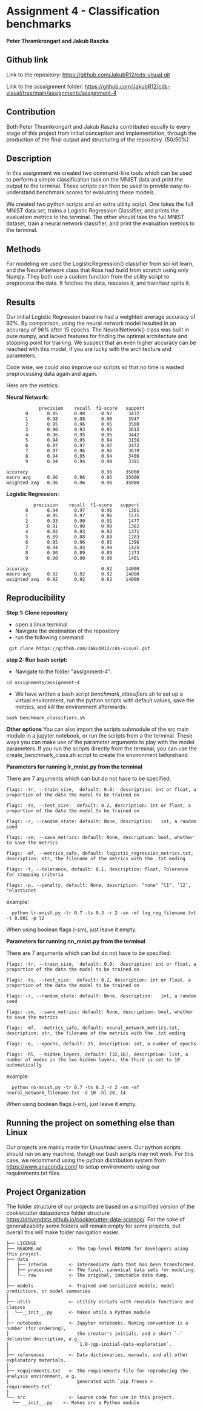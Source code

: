 Assignment 4 - Classification benchmarks
==============================
**Peter Thramkrongart and Jakub Raszka**

##	Github link

Link to the repository: https://github.com/JakubR12/cds-visual.git

Link to the asssignment folder: https://github.com/JakubR12/cds-visual/tree/main/assignments/assignment-4

## Contribution

Both Peter Thramkrongart and Jakub Raszka contributed equally to every stage of this project from initial conception and implementation, through the production of the final output and structuring of the repository. (50/50%)

##  Description

In this assignment we created two command-line tools which can be used to perform a simple classification task on the MNIST data and print the output to the terminal. These scripts can then be used to provide easy-to-understand benchmark scores for evaluating these models.

We created two python scripts and an extra utility script. One takes the full MNIST data set, trains a Logistic Regression Classifier, and prints the evaluation metrics to the terminal. The other should take the full MNIST dataset, train a neural network classifier, and print the evaluation metrics to the terminal. 



## Methods

For modeling we used the LogisticRegression() classifier from sci-kit learn, and the NeuralNetwork class that Ross had build from scratch using only Numpy. They both use a custom function from the utility script to preprocess the data. It fetches the data, rescales it, and train/test splits it.

## Results

Our initial Logistic Regression baseline had a weighted average accuracy of 92%. By comparison, using the neural network model resulted in an accuracy of 96% after 15 epochs. The NeuralNetwork() class was built in pure numpy, and lacked features for finding the optimal architecture and stopping point for training. We suspect that an even higher accuracy can be reached with this model, if you are lucky with the architecture and parameters.

Code wise, we could also improve our scripts so that no time is wasted preprocessing data again and again. 

Here are the metrics:

**Neural Network:**
  
                precision    recall  f1-score   support
           0       0.95      0.98      0.97      3432
           1       0.98      0.98      0.98      3947
           2       0.95      0.96      0.95      3500
           3       0.96      0.93      0.95      3615
           4       0.96      0.95      0.95      3442
           5       0.94      0.95      0.94      3156
           6       0.97      0.97      0.97      3472
           7       0.97      0.96      0.96      3639
           8       0.94      0.95      0.94      3406
           9       0.94      0.94      0.94      3391

    accuracy                           0.96     35000
    macro avg      0.96      0.96      0.96     35000
    weighted avg   0.96      0.96      0.96     35000


**Logistic Regression:**

              precision    recall  f1-score   support
           0       0.94      0.97      0.96      1361
           1       0.95      0.97      0.96      1531
           2       0.93      0.90      0.91      1477
           3       0.91      0.90      0.90      1382
           4       0.92      0.93      0.93      1371
           5       0.89      0.88      0.88      1283
           6       0.95      0.96      0.95      1396
           7       0.94      0.93      0.94      1425
           8       0.90      0.89      0.89      1373
           9       0.90      0.90      0.90      1401

    accuracy                           0.92     14000
    macro avg      0.92      0.92      0.92     14000
    weighted avg   0.92      0.92      0.92     14000

  
## Reproducibility

**Step 1: Clone repository**  
- open a linux terminal
- Navigate the destination of the repository
- run the following command  
```console
 git clone https://github.com/JakubR12/cds-visual.git
``` 

**step 2: Run bash script:**  
- Navigate to the folder "assignment-4".  
```console
cd assignments/assignment-4
```  
- We have written a bash script _benchmark_classifiers.sh_ to set up a virtual environment, run the python scripts with default values, save the metrics, and kill the environment afterwards:  
```console
bash benchmark_classifiers.sh
```  
**Other options**
You can also import the scripts submodule of the src main module in a jupyter notebook, or run the scripts from a the terminal. These ways you can make use of the parameter arguments to play with the model parameters. If you run the scripts directly from the terminal, you can use the create_benchmark_class.sh script to create the environment beforehand. 

**Parameters for running lr_mnist.py from the terminal**

There are 7 arguments which can but do not have to be specified:

    flags: -tr, --train_size,  default: 0.8:  description: int or float, a proportion of the data the model to be trained on

    flags: -ts, --test_size:  default: 0.2, description: int or float, a proportion of the data the model to be trained on

    flags: -r, --random_state: default: None, description:   int, a random seed

    flags: -sm, --save_metrics: default: None, description: bool, whether to save the metrics

    flags: -mf, --metrics_safe, default: logistic_regression_metrics.txt, description: str, the filename of the metrics with the .txt ending

    flags: -t, --tolerance, default: 0.1, description: float, Tolerance for stopping criteria

    flags: -p, --penalty, default: None, description: "none" "l1", ‘l2’, "elasticnet

example:
```console
  python lr-mnist.py -tr 0.7 -ts 0.3 -r 2 -sm -mf log_reg_filename.txt -t 0.001 -p l2 
```
  When using boolean flags (-sm), just leave it empty.
  
  
**Parameters for running nn_mnist.py from the terminal**

There are 7 arguments which can but do not have to be specified:

    flags: -tr, --train_size,  default: 0.8:  description: int or float, a proportion of the data the model to be trained on

    flags: -ts, --test_size:  default: 0.2, description: int or float, a proportion of the data the model to be trained on

    flags: -r, --random_state: default: None, description:   int, a random seed

    flags: -sm, --save_metrics: default: None, description: bool, whether to save the metrics

    flags: -mf, --metrics_safe, default: neural_network_metrics.txt, description: str, the filename of the metrics with the .txt ending

    flags: -e, --epochs, default: 15, description: int, a number of epochs

    flags: -hl, --hidden_layers, default: [32,16], description: list, a number of nodes in the two hidden layers, the third is set to 10 automatically

example:
```console
  python nn-mnist.py -tr 0.7 -ts 0.3 -r 2 -sm -mf neural_network_filename.txt -e 10 -hl 28, 14
```  
  When using boolean flags (-sm), just leave it empty.

## Running the project on something else than Linux
Our projects are mainly made for Linux/mac users. Our python scripts should run on any machine, though our bash scripts may not work. For this case, we recommend using the python distribution system from https://www.anaconda.com/ to setup environments using our requirements.txt files.

Project Organization
------------
The folder structure of our projects are based on a simplified version of the cookiecutter datascience folder structure https://drivendata.github.io/cookiecutter-data-science/. For the sake of generalizability some folders will remain empty for some projects, but overall this will make folder navigation easier.


    ├── LICENSE
    ├── README.md          <- The top-level README for developers using this project.
    ├── data
    │   ├── interim        <- Intermediate data that has been transformed.
    │   ├── processed      <- The final, canonical data sets for modeling.
    │   └── raw            <- The original, immutable data dump.
    │
    ├── models             <- Trained and serialized models, model predictions, or model summaries
    │
    ├── utils              <- utility scripts with reusable functions and classes
    |  └──__init__.py      <- Makes utils a Python module
    |
    ├── notebooks          <- Jupyter notebooks. Naming convention is a number (for ordering),
    │                         the creator's initials, and a short `-` delimited description, e.g.
    │                         `1.0-jqp-initial-data-exploration`.
    │
    ├── references         <- Data dictionaries, manuals, and all other explanatory materials.
    │
    ├── requirements.txt   <- The requirements file for reproducing the analysis environment, e.g.
    │                         generated with `pip freeze > requirements.txt`
    │
    └── src                <- Source code for use in this project.
      └── __init__.py    <- Makes src a Python module
    


